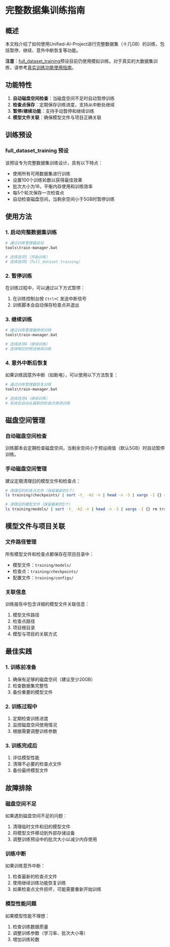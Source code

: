 # 完整数据集训练指南

## 概述

本文档介绍了如何使用Unified-AI-Project进行完整数据集（十几GB）的训练，包括暂停、继续、意外中断恢复等功能。

**注意**：[full_dataset_training](../training/configs/training_preset.json)预设目前仍使用模拟训练。对于真实的大数据集训练，请参考[真实训练功能使用指南](REAL_TRAINING_USAGE_GUIDE.md)。

## 功能特性

1. **自动磁盘空间检查**：当磁盘空间不足时自动暂停训练
2. **检查点保存**：定期保存训练进度，支持从中断处继续
3. **暂停/继续功能**：支持手动暂停和继续训练
4. **模型文件关联**：确保模型文件与项目正确关联

## 训练预设

### full_dataset_training 预设

该预设专为完整数据集训练设计，具有以下特点：

- 使用所有可用数据集进行训练
- 设置100个训练轮数以获得最佳效果
- 批次大小为16，平衡内存使用和训练效率
- 每5个轮次保存一次检查点
- 自动检查磁盘空间，当剩余空间小于5GB时暂停训练

## 使用方法

### 1. 启动完整数据集训练

```bash
# 通过训练管理器启动
tools\train-manager.bat

# 选择选项1（开始训练）
# 选择选项5（full_dataset_training）
```

### 2. 暂停训练

在训练过程中，可以通过以下方式暂停：

1. 在训练控制台按 `Ctrl+C` 发送中断信号
2. 训练脚本会自动保存检查点并退出

### 3. 继续训练

```bash
# 通过训练管理器继续训练
tools\train-manager.bat

# 选择选项4（继续训练）
# 选择相应的预设继续训练
```

### 4. 意外中断后恢复

如果训练因意外中断（如断电），可以使用以下方法恢复：

```bash
# 通过训练管理器恢复训练
tools\train-manager.bat

# 选择选项4（继续训练）
# 系统会自动从最新的检查点继续训练
```

## 磁盘空间管理

### 自动磁盘空间检查

训练脚本会定期检查磁盘空间，当剩余空间小于预设阈值（默认5GB）时自动暂停训练。

### 手动磁盘空间管理

建议定期清理旧的模型文件和检查点：

```bash
# 清理旧的检查点文件（保留最新的3个）
ls training/checkpoints/ | sort -t_ -k2 -n | head -n -3 | xargs -I {} rm training/checkpoints/{}

# 清理旧的模型文件（保留最新的3个）
ls training/models/ | sort -t_ -k2 -n | head -n -3 | xargs -I {} rm training/models/{}
```

## 模型文件与项目关联

### 文件路径管理

所有模型文件和检查点都保存在项目目录中：

- 模型文件：`training/models/`
- 检查点：`training/checkpoints/`
- 配置文件：`training/configs/`

### 关联信息

训练报告中包含详细的模型文件关联信息：

1. 模型文件路径
2. 检查点路径
3. 项目根目录
4. 模型与项目的关联方式

## 最佳实践

### 1. 训练前准备

1. 确保有足够的磁盘空间（建议至少20GB）
2. 检查数据集完整性
3. 备份重要的模型文件

### 2. 训练过程中

1. 定期检查训练进度
2. 监控磁盘空间使用情况
3. 根据需要调整训练参数

### 3. 训练完成后

1. 评估模型性能
2. 清理不必要的检查点文件
3. 备份最终模型文件

## 故障排除

### 磁盘空间不足

如果遇到磁盘空间不足的问题：

1. 清理临时文件和旧的模型文件
2. 将模型文件移动到外部存储设备
3. 调整训练预设中的批次大小以减少内存使用

### 训练中断

如果训练意外中断：

1. 检查最新的检查点文件
2. 使用继续训练功能恢复训练
3. 如果检查点文件损坏，可能需要重新开始训练

### 模型性能问题

如果模型性能不理想：

1. 检查训练数据质量
2. 调整训练参数（学习率、批次大小等）
3. 增加训练轮数